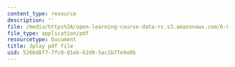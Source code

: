 ```yaml
---
content_type: resource
description: ''
file: /media/https%3A/open-learning-course-data-rc.s3.amazonaws.com/6-858-computer-systems-security-fall-2014/5266d8f77fc0d1eb62d95ac1b77e9a0b_eRJ_r8WF1Y0.pdf
file_type: application/pdf
resourcetype: Document
title: 3play pdf file
uid: 5266d8f7-7fc0-d1eb-62d9-5ac1b77e9a0b
---
```

